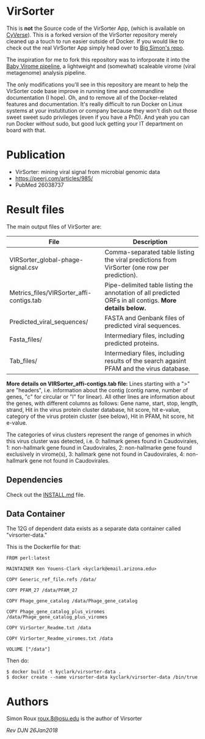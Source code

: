# VirSorter

This is **not** the Source code of the VirSorter App, (which is available on [CyVerse](https://de.iplantcollaborative.org/de/)). This is a forked version of the VirSorter repository merely cleaned up a touch to run easier outside of Docker. If you would like to check out the real VirSorter App simply head over to [Big Simon's repo](https://github.com/simroux/VirSorter).

The inspiration for me to fork this repository was to inforporate it into the [Baby Virome pipeline](https://github.com/dnasko/baby_virome), a lightweight and (somewhat) scaleable virome (viral metagenome) analysis pipeline.

The only modifications you'll see in this repository are meant to help the VirSorter code base improve in running time and commandline documentation (I hope). Oh, and to remove all of the Docker-related features and documentation. It's really difficult to run Docker on Linux systems at your instutitution or company because they won't dish out those sweet sweet sudo privileges (even if you have a PhD). And yeah you can run Docker without sudo, but good luck getting your IT department on board with that.

# Publication

* VirSorter: mining viral signal from microbial genomic data
* https://peerj.com/articles/985/
* PubMed 26038737

# Result files
The main output files of VirSorter are:

| File                                     | Description                                                                                               |
| ---------------------------------------- | --------------------------------------------------------------------------------------------------------- |
| VIRSorter_global-phage-signal.csv        | Comma-separated table listing the viral predictions from VirSorter (one row per prediction).              |
| Metrics_files/VIRSorter_affi-contigs.tab | Pipe-delimited table listing the annotation of all predicted ORFs in all contigs. **More details below.** |
| Predicted_viral_sequences/               | FASTA and Genbank files of predicted viral sequences.                                                     |
| Fasta_files/                             | Intermediary files, including predicted proteins.                                                         |
| Tab_files/                               | Intermediary files, including results of the search agasint PFAM and the virus database.                  |

**More details on VIRSorter_affi-contigs.tab file:** Lines starting with a ">" are "headers", i.e. information about the contig (contig name, number of genes, "c" for circular or "l" for linear). All other lines are information about the genes, with different columns as follows: Gene name, start, stop, length, strand, Hit in the virus protein cluster database, hit score, hit e-value, category of the virus protein cluster (see below), Hit in PFAM, hit score, hit e-value.

The categories of virus clusters represent the range of genomes in which this virus cluster was detected, i.e. 0: hallmark genes found in Caudovirales, 1: non-hallmark gene found in Caudovirales, 2: non-hallmarke gene found exclusively in virome(s), 3: hallmark gene not found in Caudovirales, 4: non-hallmark gene not found in Caudovirales.

## Dependencies

Check out the [INSTALL.md](https://github.com/dnasko/VirSorter/blob/master/INSTALL.md) file.

## Data Container

The 12G of dependent data exists as a separate data container 
called "virsorter-data."

This is the Dockerfile for that:

    FROM perl:latest

    MAINTAINER Ken Youens-Clark <kyclark@email.arizona.edu>

    COPY Generic_ref_file.refs /data/

    COPY PFAM_27 /data/PFAM_27

    COPY Phage_gene_catalog /data/Phage_gene_catalog

    COPY Phage_gene_catalog_plus_viromes /data/Phage_gene_catalog_plus_viromes

    COPY VirSorter_Readme.txt /data

    COPY VirSorter_Readme_viromes.txt /data

    VOLUME ["/data"]
  
Then do:

    $ docker build -t kyclark/virsorter-data .
    $ docker create --name virsorter-data kyclark/virsorter-data /bin/true

# Authors

Simon Roux <roux.8@osu.edu> is the author of Virsorter

*Rev DJN 26Jan2018*
